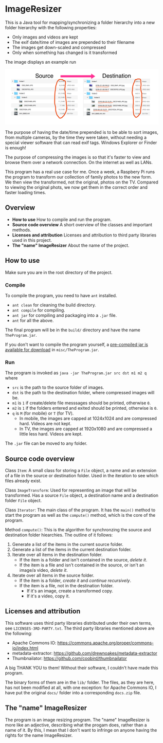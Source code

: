 
# ImageResizer

This is a Java tool for mapping/synchronizing a folder hierarchy into a new folder hierarchy with the following properties:
- Only images and videos are kept
- The exif date/time of images are prepended to their filename
- The images get down-scaled and compressed
- Only when something has changed is it transformed

The image displays an example run

![](misc/Example.png)

The purpose of having the date/time prepended is to be able to sort images, from multiple cameras, by the time they were taken, without needing a special viewer software that can read exif tags. Windows Explorer or Finder is enough!

The purpose of compressing the images is so that it's faster to view and browse them over a network connection. On the internet as well as LANs.

This program has a real use case for me. Once a week, a Raspbery Pi runs the program to transform our collection of family photos to the new form. We then view the transformed, not the original, photos on the TV. Compared to viewing the original phots, we now get them in the correct order and faster loading times.

## Overview

- **How to use** How to compile and run the program.
- **Source code overview** A short overview of the classes and important methods.
- **Licenses and attribution** Licenses and attribution to third party libraries used in this project.
- **The "name" ImageResizer** About the name of the project.

## How to use

Make sure you are in the root directory of the project.

### Compile

To compile the program, you need to have `ant` installed.

- `ant clean` for cleaning the build directory.
- `ant compile` for compiling.
- `ant jar` for compiling and packaging into a `.jar` file.
- `ant` for all the above.

The final program will be in the `build/` directory and have the name `TheProgram.jar`.

If you don't want to compile the program yourself, a [pre-compiled jar is available for download](https://github.com/osklunds/ImageResizer/raw/master/misc/TheProgram.jar) in `misc/TheProgram.jar`.

### Run

The program is invoked as `java -jar TheProgram.jar src dst m1 m2 q` where

- `src` is the path to the source folder of images.
- `dst` is the path to the destination folder, where compressed images will be.
- `m1` is `1` if create/delete file messsages should be printed, otherwise `0`.
- `m2` is `1` if the folders entered and exited should be printed, otherwise is `0`.
- `q` is `M` (for mobile) or `T` (for TV).
  - In mobile, the images are capped at 1024x1024 and are compressed hard. Videos are not kept.
  - In TV, the images are capped at 1920x1080 and are compressed a little less hard. Videos are kept.

The `.jar` file can be moved to any folder.

## Source code overview

Class `Item`: A small class for storing a `File` object, a name and an extension of a file in the source or destination folder. Used in the iteration to see which files already exist.

Class `ImageTransform`: Used for representing an image that will be transformed. Has a source `File` object, a destination name and a destination folder `File` object.

Class `Iterator`: The main class of the program. It has the `main()` method to start the program as well as the `compute()` method, which is the core of the program.

Method `compute()`: This is the algorithm for synchronzing the source and destination folder hiearchies. The outline of it follows:

1. Generate a list of the items in the current source folder.
2. Generate a list of the items in the current destination folder.
3. Iterate over all items in the destination folder.
    * If the item is a folder and isn't contained in the source, *delete it*.
    * If the item is a file and isn't contained in the source, or isn't an image/a video, *delete it*.
4. Iterate over all items in the source folder.
    * If the item is a folder, *create it* and *continue recursively*.
    * If the item is a file, not in the destination folder.
        * If it's an image, create a transformed copy.
        * If it's a video, copy it.

## Licenses and attribution

This software uses third party libraries distributed under their own terms, see `LICENSES-3RD-PARTY.txt`. The third party libraries mentioned above are the following:

- Apache Commons IO: https://commons.apache.org/proper/commons-io/index.html
- metadata-extractor: https://github.com/drewnoakes/metadata-extractor
- Thumbnailator: https://github.com/coobird/thumbnailator

A big THANK YOU to them! Without their software, I couldn't have made this program. 

The binary forms of them are in the `lib/` folder. The files, as they are here, has not been modified at all, with one exception: for Apache Commons IO, I have put the original `docs/` folder into a corresponding `docs.zip` file.

## The "name" ImageResizer

The program is an image resizing program. The "name" ImageResizer is more like an adjective, describing what the progam does, rather than a name of it. By this, I mean that I don't want to infringe on anyone having the rights for the name ImageResizer.
